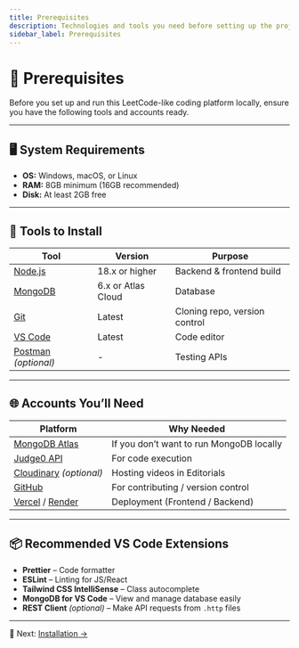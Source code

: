 ```yaml
---
title: Prerequisites
description: Technologies and tools you need before setting up the project
sidebar_label: Prerequisites
---
```


# 🧰 Prerequisites

Before you set up and run this LeetCode-like coding platform locally, ensure you have the following tools and accounts ready.

---

## 🖥️ System Requirements

- **OS:** Windows, macOS, or Linux
- **RAM:** 8GB minimum (16GB recommended)
- **Disk:** At least 2GB free

---

## 🔧 Tools to Install

| Tool | Version | Purpose |
|------|---------|---------|
| [Node.js](https://nodejs.org/) | 18.x or higher | Backend & frontend build |
| [MongoDB](https://www.mongodb.com/try/download/community) | 6.x or Atlas Cloud | Database |
| [Git](https://git-scm.com/) | Latest | Cloning repo, version control |
| [VS Code](https://code.visualstudio.com/) | Latest | Code editor |
| [Postman](https://www.postman.com/) *(optional)* | - | Testing APIs |

---

## 🌐 Accounts You’ll Need

| Platform | Why Needed |
|----------|------------|
| [MongoDB Atlas](https://www.mongodb.com/cloud/atlas) | If you don’t want to run MongoDB locally |
| [Judge0 API](https://judge0.com/) | For code execution |
| [Cloudinary](https://cloudinary.com/) *(optional)* | Hosting videos in Editorials |
| [GitHub](https://github.com/) | For contributing / version control |
| [Vercel](https://vercel.com/) / [Render](https://render.com/) | Deployment (Frontend / Backend) |

---

## 📦 Recommended VS Code Extensions

- **Prettier** – Code formatter
- **ESLint** – Linting for JS/React
- **Tailwind CSS IntelliSense** – Class autocomplete
- **MongoDB for VS Code** – View and manage database easily
- **REST Client** *(optional)* – Make API requests from `.http` files

---

📘 Next: [Installation →](./1.Installation.md)
